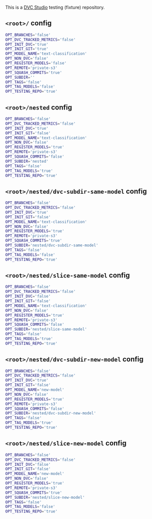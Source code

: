 This is a [DVC Studio](https://studio.iterative.ai) testing (fixture) repository.

## `<root>/` config

```bash
OPT_BRANCHES='false'
OPT_DVC_TRACKED_METRICS='false'
OPT_INIT_DVC='true'
OPT_INIT_GIT='true'
OPT_MODEL_NAME='text-classification'
OPT_NON_DVC='false'
OPT_REGISTER_MODELS='false'
OPT_REMOTE='private-s3'
OPT_SQUASH_COMMITS='true'
OPT_SUBDIR=''
OPT_TAGS='false'
OPT_TAG_MODELS='false'
OPT_TESTING_REPO='true'
```

## `<root>/nested` config

```bash
OPT_BRANCHES='false'
OPT_DVC_TRACKED_METRICS='false'
OPT_INIT_DVC='true'
OPT_INIT_GIT='false'
OPT_MODEL_NAME='text-classification'
OPT_NON_DVC='false'
OPT_REGISTER_MODELS='true'
OPT_REMOTE='private-s3'
OPT_SQUASH_COMMITS='false'
OPT_SUBDIR='nested'
OPT_TAGS='false'
OPT_TAG_MODELS='true'
OPT_TESTING_REPO='true'
```

## `<root>/nested/dvc-subdir-same-model` config

```bash
OPT_BRANCHES='false'
OPT_DVC_TRACKED_METRICS='false'
OPT_INIT_DVC='true'
OPT_INIT_GIT='false'
OPT_MODEL_NAME='text-classification'
OPT_NON_DVC='false'
OPT_REGISTER_MODELS='true'
OPT_REMOTE='private-s3'
OPT_SQUASH_COMMITS='true'
OPT_SUBDIR='nested/dvc-subdir-same-model'
OPT_TAGS='false'
OPT_TAG_MODELS='false'
OPT_TESTING_REPO='true'
```

## `<root>/nested/slice-same-model` config

```bash
OPT_BRANCHES='false'
OPT_DVC_TRACKED_METRICS='false'
OPT_INIT_DVC='false'
OPT_INIT_GIT='false'
OPT_MODEL_NAME='text-classification'
OPT_NON_DVC='false'
OPT_REGISTER_MODELS='true'
OPT_REMOTE='private-s3'
OPT_SQUASH_COMMITS='false'
OPT_SUBDIR='nested/slice-same-model'
OPT_TAGS='false'
OPT_TAG_MODELS='true'
OPT_TESTING_REPO='true'
```

## `<root>/nested/dvc-subdir-new-model` config

```bash
OPT_BRANCHES='false'
OPT_DVC_TRACKED_METRICS='false'
OPT_INIT_DVC='true'
OPT_INIT_GIT='false'
OPT_MODEL_NAME='new-model'
OPT_NON_DVC='false'
OPT_REGISTER_MODELS='true'
OPT_REMOTE='private-s3'
OPT_SQUASH_COMMITS='false'
OPT_SUBDIR='nested/dvc-subdir-new-model'
OPT_TAGS='false'
OPT_TAG_MODELS='true'
OPT_TESTING_REPO='true'
```

## `<root>/nested/slice-new-model` config

```bash
OPT_BRANCHES='false'
OPT_DVC_TRACKED_METRICS='false'
OPT_INIT_DVC='false'
OPT_INIT_GIT='false'
OPT_MODEL_NAME='new-model'
OPT_NON_DVC='false'
OPT_REGISTER_MODELS='true'
OPT_REMOTE='private-s3'
OPT_SQUASH_COMMITS='true'
OPT_SUBDIR='nested/slice-new-model'
OPT_TAGS='false'
OPT_TAG_MODELS='false'
OPT_TESTING_REPO='true'
```
